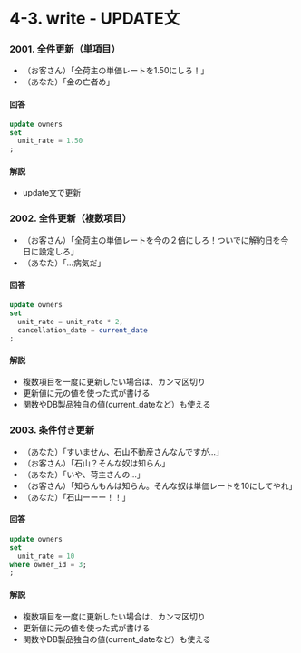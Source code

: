 # 4-3. write - UPDATE文

### 2001. 全件更新（単項目）
- （お客さん）「全荷主の単価レートを1.50にしろ！」
- （あなた）「金の亡者め」

#### 回答
```sql
update owners 
set 
  unit_rate = 1.50
;
```

#### 解説
- update文で更新

### 2002. 全件更新（複数項目）
- （お客さん）「全荷主の単価レートを今の２倍にしろ！ついでに解約日を今日に設定しろ」
- （あなた）「...病気だ」

#### 回答
```sql
update owners 
set 
  unit_rate = unit_rate * 2,
  cancellation_date = current_date
;
```

#### 解説
- 複数項目を一度に更新したい場合は、カンマ区切り
- 更新値に元の値を使った式が書ける
- 関数やDB製品独自の値(current_dateなど）も使える


### 2003. 条件付き更新
- （あなた）「すいません、石山不動産さんなんですが...」
- （お客さん）「石山？そんな奴は知らん」
- （あなた）「いや、荷主さんの...」
- （お客さん）「知らんもんは知らん。そんな奴は単価レートを10にしてやれ」
- （あなた）「石山ーーー！！」

#### 回答
```sql
update owners 
set 
  unit_rate = 10
where owner_id = 3;
;
```

#### 解説
- 複数項目を一度に更新したい場合は、カンマ区切り
- 更新値に元の値を使った式が書ける
- 関数やDB製品独自の値(current_dateなど）も使える
